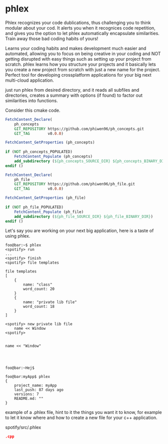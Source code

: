# phlex
Phlex recognizes your code dublications, thus challenging you to think modular about your cod. It alerts you when it recognices code repetition, and gives you the option to let phlex automatically encapsulate similarities. Train away those bad coding habits of yours!

Learns your coding habits and makes development much easier and automated, allowing you to focus on being creative in your coding and NOT getting disrupted with easy things such as setting up your project from scratch. phlex learns how you structure your projects and it basically lets you create a new project from scratch with just a new name for the project. Perfect tool for developing crossplatform applications for your big next multi-cloud application. 


just run phlex from desired directory, and it reads all subfiles and directories, creates a summary with options (if found) to factor out similarities into functions.

Consider this cmake code.
```cmake
FetchContent_Declare(
  	ph_concepts
  	GIT_REPOSITORY https://github.com/phiwen96/ph_concepts.git
  	GIT_TAG        v0.0.0)

FetchContent_GetProperties (ph_concepts)
	
if (NOT ph_concepts_POPULATED)
  	FetchContent_Populate (ph_concepts)
  	add_subdirectory (${ph_concepts_SOURCE_DIR} ${ph_concepts_BINARY_DIR})
endif ()

FetchContent_Declare(
  	ph_file
  	GIT_REPOSITORY https://github.com/phiwen96/ph_file.git
  	GIT_TAG        v0.0.0)

FetchContent_GetProperties (ph_file)
	
if (NOT ph_file_POPULATED)
  	FetchContent_Populate (ph_file)
  	add_subdirectory (${ph_file_SOURCE_DIR} ${ph_file_BINARY_DIR})
endif ()

```


Let's say you are working on your next big application, 
here is a taste of using phlex.
```console
foo@bar:~$ phlex 
<spotify> run
...
<spotify> finish
<spotify> file templates

file templates 
[
	{
		name: "class"
		word_count: 20
	}
	{
		name: "private lib file"
		word_count: 18
	}
]

<spotify> new private lib file
	name << Window
<spotify> 


name << "Window"




foo@bar:~Hej$  
```



```console
foo@bar:myApp$ phlex
{
	project_name: myApp
	last_push: 87 days ago
	versions: 7
	README.md: ""
}
```

example of a .phlex file, hint to it the things you want it to know, for example to let it know where and how to create a new file for your c++ application.


spotify/src/.phlex
```json
.cpp 

```

